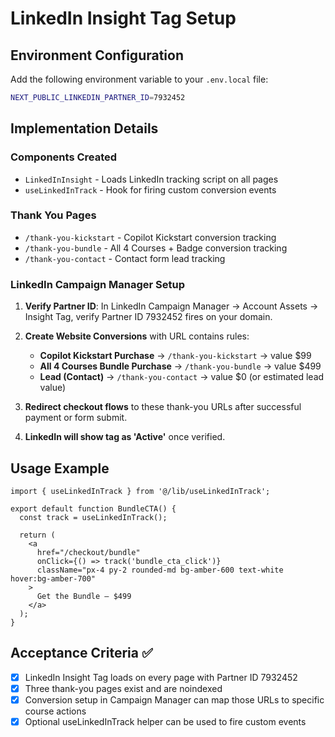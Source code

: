 # LinkedIn Insight Tag Setup

## Environment Configuration

Add the following environment variable to your `.env.local` file:

```bash
NEXT_PUBLIC_LINKEDIN_PARTNER_ID=7932452
```

## Implementation Details

### Components Created
- `LinkedInInsight` - Loads LinkedIn tracking script on all pages
- `useLinkedInTrack` - Hook for firing custom conversion events

### Thank You Pages
- `/thank-you-kickstart` - Copilot Kickstart conversion tracking
- `/thank-you-bundle` - All 4 Courses + Badge conversion tracking  
- `/thank-you-contact` - Contact form lead tracking

### LinkedIn Campaign Manager Setup

1. **Verify Partner ID**: In LinkedIn Campaign Manager → Account Assets → Insight Tag, verify Partner ID 7932452 fires on your domain.

2. **Create Website Conversions** with URL contains rules:
   - **Copilot Kickstart Purchase** → `/thank-you-kickstart` → value $99
   - **All 4 Courses Bundle Purchase** → `/thank-you-bundle` → value $499
   - **Lead (Contact)** → `/thank-you-contact` → value $0 (or estimated lead value)

3. **Redirect checkout flows** to these thank-you URLs after successful payment or form submit.

4. **LinkedIn will show tag as 'Active'** once verified.

## Usage Example

```tsx
import { useLinkedInTrack } from '@/lib/useLinkedInTrack';

export default function BundleCTA() {
  const track = useLinkedInTrack();
  
  return (
    <a
      href="/checkout/bundle"
      onClick={() => track('bundle_cta_click')}
      className="px-4 py-2 rounded-md bg-amber-600 text-white hover:bg-amber-700"
    >
      Get the Bundle — $499
    </a>
  );
}
```

## Acceptance Criteria ✅

- [x] LinkedIn Insight Tag loads on every page with Partner ID 7932452
- [x] Three thank-you pages exist and are noindexed
- [x] Conversion setup in Campaign Manager can map those URLs to specific course actions
- [x] Optional useLinkedInTrack helper can be used to fire custom events
